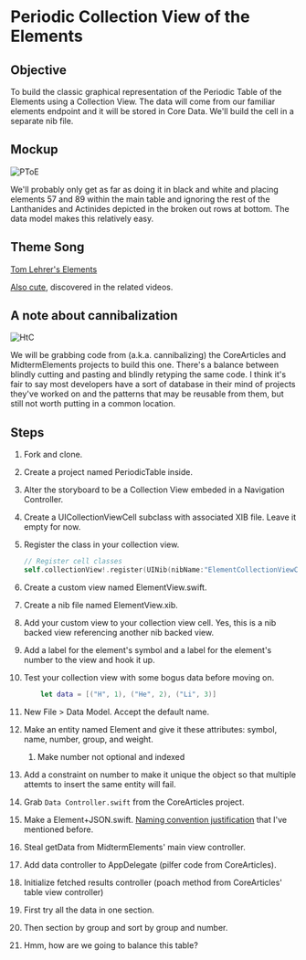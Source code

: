# Periodic Collection View of the Elements

## Objective

To build the classic graphical representation of the Periodic Table of the Elements
using a Collection View. The data will come from our familiar elements endpoint and
it will be stored in Core Data. We'll build the cell in a separate nib file.

## Mockup

![PToE](http://www.visionlearning.com/images/figure-images/52-a.jpg)

We'll probably only get as far as doing it in black and white and placing elements 57 and 89
within the main table and ignoring the rest of the Lanthanides and Actinides depicted in the broken 
out rows at bottom. The data model makes this
relatively easy. 

## Theme Song

[Tom Lehrer's Elements](https://www.youtube.com/watch?v=zGM-wSKFBpo)

[Also cute](https://www.youtube.com/watch?v=v1TfPDlA1xE), discovered in the related videos. 

## A note about cannibalization

![HtC](http://media.winnipegfreepress.com/images/4592857.jpg)

We will be grabbing code from (a.k.a. cannibalizing) the CoreArticles and MidtermElements
projects to build this one. There's a balance between blindly cutting and pasting and 
blindly retyping the same code. I think it's fair to say most developers have a sort of
database in their mind of projects they've worked on and the patterns that may be reusable
from them, but still not worth putting in a common location.

## Steps

1. Fork and clone.
1. Create a project named PeriodicTable inside.
1. Alter the storyboard to be a Collection View embeded in a Navigation Controller.
1. Create a UICollectionViewCell subclass with associated XIB file. Leave it empty for now.
1. Register the class in your collection view.

    ```swift
    // Register cell classes
    self.collectionView!.register(UINib(nibName:"ElementCollectionViewCell", bundle: nil), forCellWithReuseIdentifier: reuseIdentifier)
    ```
    
1. Create a custom view named ElementView.swift. 
1. Create a nib file named ElementView.xib.
1. Add your custom view to your collection view cell. Yes, this is a nib backed view referencing another
    nib backed view.
1. Add a label for the element's symbol and a label for the element's number to the view and hook it up.
1. Test your collection view with some bogus data before moving on.

    ```swift
        let data = [("H", 1), ("He", 2), ("Li", 3)]
    ```

1. New File > Data Model. Accept the default name.

1. Make an entity named Element and give it these attributes: symbol, name, number, group, and weight.
    1. Make number not optional and indexed
1. Add a constraint on number to make it unique the object so that multiple attemts to insert the
    same entity will fail.
    
1. Grab ```Data Controller.swift``` from the CoreArticles project.

1. Make a Element+JSON.swift. [Naming convention justification](http://stackoverflow.com/questions/26319660/whats-the-best-practice-for-naming-swift-files-that-add-extensions-to-existing) that I've mentioned before. 

1. Steal getData from  MidtermElements' main view controller.

1. Add data controller to AppDelegate (pilfer code from CoreArticles).

1. Initialize fetched results controller (poach method from CoreArticles' table view controller)

1. First try all the data in one section.

1. Then section by group and sort by group and number.

1. Hmm, how are we going to balance this table?

